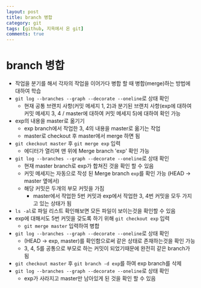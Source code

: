 ```yaml
---
layout: post
title: branch 병합
category: git
tags: [github, 지옥에서 온 git]
comments: true
---
```


# branch 병합
- 작업을 분기를 해서 각자의 작업을 이어가다 병합 할 때 병합(merge)하는 방법에 대하여 학습
- `git log --branches --graph --decorate --oneline`로 상태 확인
  - 현재 공통 브랜치 사항(커밋 메세지 1, 2)과 분기된 브랜치 사항(exp에 대하여 커밋 메세지 3, 4 / master에 대하여 커밋 메세지 5)에 대하여 확인 가능
- exp의 내용을 master로 옮기기
  - exp branch에서 작업한 3, 4의 내용을 master로 옮기는 작업
  - master로 checkout 후 master에서 merge 하면 됨
- `git ckeckout master` 후 `git merge exp` 입력
  - 에디터가 열리며 맨 위에 Merge branch 'exp' 확인 가능
- `git log --branches --graph --decorate --oneline`로 상태 확인
  - 현재 master branch로 exp가 합쳐진 것을 확인 할 수 있음
  - 커밋 메세지는 자동으로 작성 된 Merge branch `exp`를 확인 가능 (HEAD -> master 옆에서)
  - 해당 커밋은 두개의 부모 커밋을 가짐
    - master에서 작업한 5번 커밋과 exp에서 작업한 3, 4번 커밋을 모두 가지고 있는 상태가 됨
- `ls -al`로 파일 리스트 확인해보면 모든 파일이 보이는것을 확인할 수 있음
- exp에 대해서도 5번 커밋을 갖도록 하기 위해 `git checkout exp` 입력
  - `git merge master` 입력하여 병합
- `git log --branches --graph --decorate --oneline`로 상태 확인
  - (HEAD -> exp, master)를 확인함으로써 같은 상태로 존재하는것을 확인 가능
  - 3, 4, 5를 공통으로 부모로 하는 커밋이 되었기때문에 완전히 같은 branch가 됨
- `git checkout master` 후 `git branch -d exp`를 하여 exp branch를 삭제
- `git log --branches --graph --decorate --oneline`로 상태 확인
  - exp가 사라지고 master만 남아있게 된 것을 확인 할 수 있음
